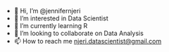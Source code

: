 - 👋 Hi, I’m @jennifernjeri
- 👀 I’m interested in Data Scientist
- 🌱 I’m currently learning R
- 💞️ I’m looking to collaborate on Data Analysis
- 📫 How to reach me njeri.datascientist@gmail.com

<!---
jennifernjeri/jennifernjeri is a ✨ special ✨ repository because its `README.md` (this file) appears on your GitHub profile.
You can click the Preview link to take a look at your changes.
--->
